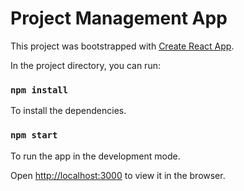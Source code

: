 # Project Management App

This project was bootstrapped with [Create React App](https://github.com/facebookincubator/create-react-app).

In the project directory, you can run:

### `npm install`

To install the dependencies.

### `npm start`

To run the app in the development mode.

Open [http://localhost:3000](http://localhost:3000) to view it in the browser.
